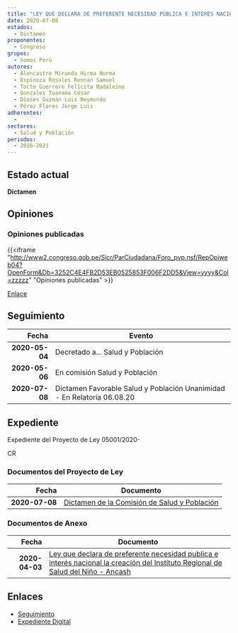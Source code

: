 ```yaml
---
title: "LEY QUE DECLARA DE PREFERENTE NECESIDAD PÚBLICA E INTERÉS NACIONAL LA CREACIÓN DEL INSTITUTO REGIONAL DE SALUD DEL NIÑO-ANCASH"
date: 2020-07-08
estados: 
  - Dictamen
proponentes: 
  - Congreso
grupos: 
  - Somos Perú
autores: 
  - Alencastre Miranda Hirma Norma
  - Espinoza Rosales Rennan Samuel
  - Tocto Guerrero Felícita Madaleine
  - Gonzales Tuanama César
  - Dioses Guzmán Luis Reymundo
  - Pérez Flores Jorge Luis
adherentes: 
  - 
sectores: 
  - Salud y Población
periodos: 
  - 2016-2021
---
```





## Estado actual

**Dictamen**

## Opiniones

### Opiniones publicadas

{{<iframe "http://www2.congreso.gob.pe/Sicr/ParCiudadana/Foro_pvp.nsf/RepOpiweb04?OpenForm&Db=3252C4E4FB2D53EB0525853F006F2DD5&View=yyyy&Col=zzzzz" "Opiniones publicadas" >}}

[Enlace](http://www2.congreso.gob.pe/Sicr/ParCiudadana/Foro_pvp.nsf/RepOpiweb04?OpenForm&Db=3252C4E4FB2D53EB0525853F006F2DD5&View=yyyy&Col=zzzzz)

## Seguimiento

| Fecha | Evento |
|------:|--------|
| **2020-05-04** | Decretado a... Salud y Población|
| **2020-05-06** | En comisión Salud y Población|
| **2020-07-08** | Dictamen Favorable Salud y Población Unanimidad - En Relatoría 06.08.20|


## Expediente

Expediente del Proyecto de Ley 05001/2020-

CR


### Documentos del Proyecto de Ley

| Fecha | Documento |
|------:|--------|
| **2020-07-08** | [Dictamen de la Comisión de Salud y Población](http://www.leyes.congreso.gob.pe/Documentos/2016_2021/Dictamenes/Proyectos_de_Ley/05001DC21MAY-20200708.pdf) |

### Documentos de Anexo

| Fecha | Documento |
|------:|--------|
| **2020-04-03** | [Ley que declara de preferente necesidad publica e interés nacional la creación del Instituto Regional de Salud del Niño - Ancash](http://www.leyes.congreso.gob.pe/Documentos/2016_2021/Proyectos_de_Ley_y_de_Resoluciones_Legislativas/PL05001-20200403..pdf) |

## Enlaces 

- [Seguimiento](http://www2.congreso.gob.pe/Sicr/TraDocEstProc/CLProLey2016.nsf/f7fff46988ca05b1052578e100829cc7/ac89bd8df401438805258540000ea855?OpenDocument)
- [Expediente Digital](http://www2.congreso.gob.pe/Sicr/TraDocEstProc/CLProLey2016.nsf/f7fff46988ca05b1052578e100829cc7/ac89bd8df401438805258540000ea855?OpenDocument&Click=05257FB7005EB655.eb71d0cf91d8294e05256cdf006b5706/$Body/0.1C6C)
